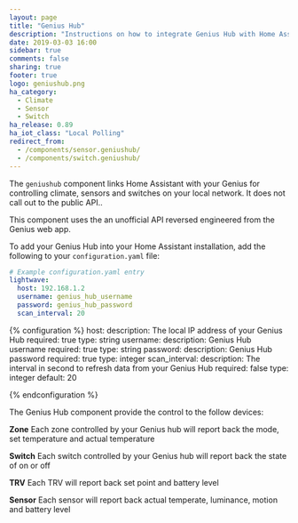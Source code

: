 ```yaml
---
layout: page
title: "Genius Hub"
description: "Instructions on how to integrate Genius Hub with Home Assistant."
date: 2019-03-03 16:00
sidebar: true
comments: false
sharing: true
footer: true
logo: geniushub.png
ha_category:
  - Climate
  - Sensor
  - Switch
ha_release: 0.89
ha_iot_class: "Local Polling"
redirect_from:
  - /components/sensor.geniushub/
  - /components/switch.geniushub/
---
```


The `geniushub` component links Home Assistant with your Genius for controlling climate, sensors and switches on your local network. It does not call out to the public API..

This component uses the an unofficial API reversed engineered from the Genius web app.

To add your Genius Hub into your Home Assistant installation, add the following to your `configuration.yaml` file:

```yaml
# Example configuration.yaml entry
lightwave:
  host: 192.168.1.2
  username: genius_hub_username
  password: genius_hub_password
  scan_interval: 20
```
{% configuration %}
host:
  description: The local IP address of your Genius Hub
  required: true
  type: string
username:
  description: Genius Hub username
  required: true
  type: string
password:
  description: Genius Hub password
  required: true
  type: integer
scan_interval:
  description: The interval in second to refresh data from your Genius Hub
  required: false
  type: integer
  default: 20

{% endconfiguration %}

The Genius Hub component provide the control to the follow devices:

**Zone**
Each zone controlled by your Genius hub will report back the mode, set temperature and actual temperature

**Switch**
Each switch controlled by your Genius hub will report back the state of on or off

**TRV**
Each TRV will report back set point and battery level

**Sensor**
Each sensor will report back actual temperate, luminance, motion and battery level
